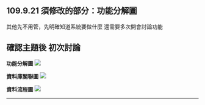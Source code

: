 ## 109.9.21 須修改的部分：功能分解圖
其他先不用管，先明確知道系統要做什麼
還需要多次開會討論功能
## 確認主題後 初次討論
**功能分解圖**
![](https://i.imgur.com/Suz1hLE.jpg)

**資料庫關聯圖**
![](https://i.imgur.com/XbFj7AI.jpg)

**資料流程圖**
![](https://i.imgur.com/t3I0gA5.jpg)

---







